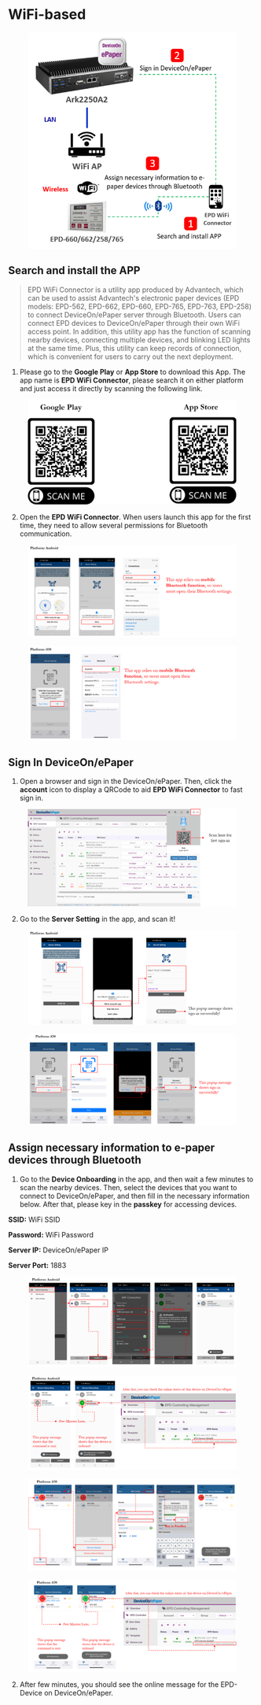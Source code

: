 # WiFi-based

<figure><img src="../../../../.gitbook/assets/IP_Onboarding.png" alt=""><figcaption></figcaption></figure>

## Search and install the APP

> EPD WiFi Connector is a utility app produced by Advantech, which can be used to assist Advantech's electronic paper devices (EPD models: EPD-562, EPD-662, EPD-660, EPD-765, EPD-763, EPD-258) to connect DeviceOn/ePaper server through Bluetooth. Users can connect EPD devices to DeviceOn/ePaper through their own WiFi access point. In addition, this utility app has the function of scanning nearby devices, connecting multiple devices, and blinking LED lights at the same time. Plus, this utility can keep records of connection, which is convenient for users to carry out the next deployment.

1. Please go to the **Google Play** or **App Store** to download this App. The app name is **EPD WiFi Connector**, please search it on either platform and just access it directly by scanning the following link.

<figure><img src="../../../../.gitbook/assets/IP_Onboarding_1.png" alt=""><figcaption></figcaption></figure>

2. Open the **EPD WiFi Connector**. When users launch this app for the first time, they need to allow several permissions for Bluetooth communication.

<figure><img src="../../../../.gitbook/assets/IP_Onboarding_2_1.png" alt=""><figcaption></figcaption></figure>

<figure><img src="../../../../.gitbook/assets/IP_Onboarding_2_2.png" alt=""><figcaption></figcaption></figure>

## Sign In DeviceOn/ePaper

1. Open a browser and sign in the DeviceOn/ePaper. Then, click the **account** icon to display a QRCode to aid **EPD WiFi Connector** to fast sign in.

<figure><img src="../../../../.gitbook/assets/IP_Onboarding_3.png" alt=""><figcaption></figcaption></figure>

2. Go to the **Server Setting** in the app, and scan it!

<figure><img src="../../../../.gitbook/assets/IP_Onboarding_4_1.png" alt=""><figcaption></figcaption></figure>

<figure><img src="../../../../.gitbook/assets/IP_Onboarding_4_2.png" alt=""><figcaption></figcaption></figure>

## Assign necessary information to e-paper devices through Bluetooth

1. Go to the **Device Onboarding** in the app, and then wait a few minutes to scan the nearby devices. Then, select the devices that you want to connect to DeviceOn/ePaper, and then fill in the necessary information below. After that, please key in the **passkey** for accessing devices.

**SSID:** WiFi SSID

**Password:** WiFi Password

**Server IP:** DeviceOn/ePaper IP

**Server Port:** 1883

<figure><img src="../../../../.gitbook/assets/IP_Onboarding_5_1.png" alt=""><figcaption></figcaption></figure>

<figure><img src="../../../../.gitbook/assets/IP_Onboarding_5_2.png" alt=""><figcaption></figcaption></figure>

<figure><img src="../../../../.gitbook/assets/IP_Onboarding_6_1.png" alt=""><figcaption></figcaption></figure>

<figure><img src="../../../../.gitbook/assets/IP_Onboarding_6_2.png" alt=""><figcaption></figcaption></figure>

2. After few minutes, you should see the online message for the EPD-Device on DeviceOn/ePaper.
